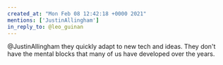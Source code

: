 ```yaml
---
created_at: "Mon Feb 08 12:42:18 +0000 2021"
mentions: ['JustinAllingham']
in_reply_to: @leo_guinan
---
```


@JustinAllingham they quickly adapt to new tech and ideas. They don't have the mental blocks that many of us have developed over the years.